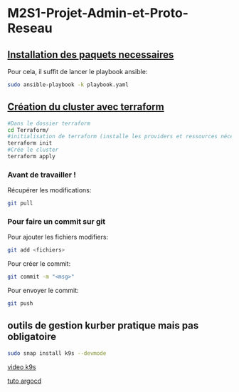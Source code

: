 # M2S1-Projet-Admin-et-Proto-Reseau


## <u> Installation des paquets necessaires </u> 

Pour cela, il suffit de lancer le playbook ansible:
```sh
sudo ansible-playbook -k playbook.yaml
```

## <u> Création du cluster avec terraform </u>

```sh
#Dans le dossier terraform
cd Terraform/
#initialisation de terraform (installe les providers et ressources nécessaires)
terraform init
#Crée le cluster
terraform apply
```

### Avant de travailler !
Récupérer les modifications:
```sh
git pull
```

### Pour faire un commit sur git
Pour ajouter les fichiers modifiers:
```sh
git add <fichiers>
```

Pour créer le commit:
```sh
git commit -m "<msg>"
```

Pour envoyer le commit:
```sh
git push
```

## outils de gestion kurber pratique mais pas obligatoire
```sh
sudo snap install k9s --devmode
```
[video k9s](https://www.youtube.com/watch?v=I_NF7bgbF3Q)

[tuto argocd](https://argo-cd.readthedocs.io/en/stable/getting_started/)